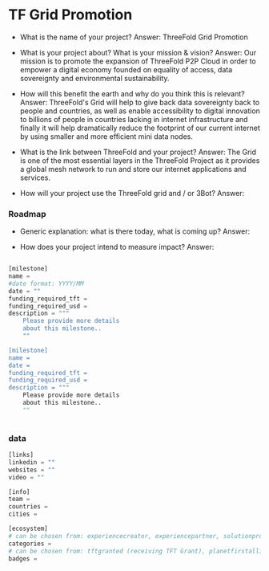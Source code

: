 # TF Grid Promotion
- What is the name of your project?
Answer: ThreeFold Grid Promotion

- What is your project about? What is your mission & vision?
Answer: Our mission is to promote the expansion of ThreeFold P2P Cloud in order to empower a digital economy founded on equality of access, data sovereignty and environmental sustainability.   

- How will this benefit the earth and why do you think this is relevant? 
Answer: ThreeFold's Grid will help to give back data sovereignty back to people and countries, as well as enable accessibility to digital innovation to billions of people in countries lacking in internet infrastructure and finally it will help dramatically reduce the footprint of our current internet by using smaller and more efficient mini data nodes. 

- What is the link between ThreeFold and your project? 
Answer: The Grid is one of the most essential layers in the ThreeFold Project as it provides a global mesh network to run and store our internet applications and services.

- How will your project use the ThreeFold grid and / or 3Bot?
Answer:



### Roadmap

- Generic explanation: what is there today, what is coming up?
Answer:

- How does your project intend to measure impact?
Answer:


```python

[milestone]
name = 
#date format: YYYY/MM 
date = ""
funding_required_tft = 
funding_required_usd = 
description = """
    Please provide more details
    about this milestone..
    ""

[milestone]
name = 
date =
funding_required_tft = 
funding_required_usd = 
description = """
    Please provide more details
    about this milestone..
    ""
    
```

### data

```python
[links]
linkedin = ""
websites = ""
video = ""

[info]
team = 
countries = 
cities = 

[ecosystem]
# can be chosen from: experiencecreator, experiencepartner, solutionprovider, farmer, systemintegrator
categories = 
# can be chosen from: tftgranted (receiving TFT Grant), planetfirstalliance (memeber of Planet First Alliance)
badges = 

```
